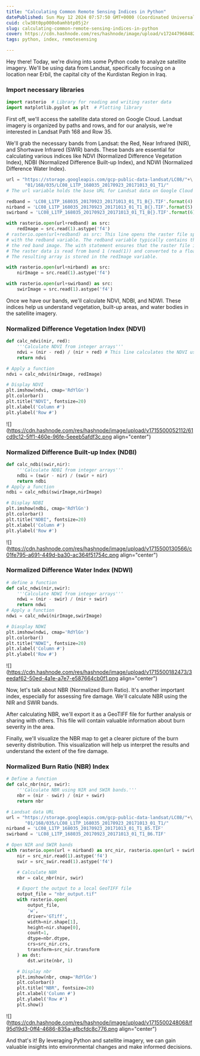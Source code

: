 ```yaml
---
title: "Calculating Common Remote Sensing Indices in Python"
datePublished: Sun May 12 2024 07:57:50 GMT+0000 (Coordinated Universal Time)
cuid: clw38t0pp000o0amhbtp05j2r
slug: calculating-common-remote-sensing-indices-in-python
cover: https://cdn.hashnode.com/res/hashnode/image/upload/v1724479684824/8572af3a-26a4-4650-abfc-66f4ab2f5371.png
tags: python, index, remotesensing

---
```


Hey there! Today, we're diving into some Python code to analyze satellite imagery. We'll be using data from Landsat, specifically focusing on a location near Erbil, the capital city of the Kurdistan Region in Iraq.

### Import necessary libraries

```python
import rasterio  # Library for reading and writing raster data
import matplotlib.pyplot as plt  # Plotting library
```

First off, we'll access the satellite data stored on Google Cloud. Landsat imagery is organized by paths and rows, and for our analysis, we're interested in Landsat Path 168 and Row 35.

We'll grab the necessary bands from Landsat: the Red, Near Infrared (NIR), and Shortwave Infrared (SWIR) bands. These bands are essential for calculating various indices like NDVI (Normalized Difference Vegetation Index), NDBI (Normalized Difference Built-up Index), and NDWI (Normalized Difference Water Index).

```python
url = "https://storage.googleapis.com/gcp-public-data-landsat/LC08/"+\
       "01/168/035/LC08_L1TP_168035_20170923_20171013_01_T1/"
# The url variable holds the base URL for Landsat data on Google Cloud Storage.

redband = 'LC08_L1TP_168035_20170923_20171013_01_T1_B{}.TIF'.format(4)
nirband = 'LC08_L1TP_168035_20170923_20171013_01_T1_B{}.TIF'.format(5)
swirband = 'LC08_L1TP_168035_20170923_20171013_01_T1_B{}.TIF'.format(6)
```

```python
with rasterio.open(url+redband) as src:
    redImage = src.read(1).astype('f4')
# rasterio.open(url+redband) as src: This line opens the raster file specified by the URL concatenated
# with the redband variable. The redband variable typically contains the filename of 
# the red band image. The with statement ensures that the raster file is properly closed after use.
# The raster data is read from band 1 (read(1)) and converted to a floating-point array (astype('f4')).
# The resulting array is stored in the redImage variable.

with rasterio.open(url+nirband) as src:
    nirImage = src.read(1).astype('f4')

with rasterio.open(url+swirband) as src:
    swirImage = src.read(1).astype('f4')
```

Once we have our bands, we'll calculate NDVI, NDBI, and NDWI. These indices help us understand vegetation, built-up areas, and water bodies in the satellite imagery.

### **Normalized Difference Vegetation Index (NDVI)**

```python
def calc_ndvi(nir, red):
    '''Calculate NDVI from integer arrays'''
    ndvi = (nir - red) / (nir + red) # This line calculates the NDVI using the formula: (NIR - Red) / (NIR + Red).
    return ndvi

# Apply a function
ndvi = calc_ndvi(nirImage, redImage)

# Display NDVI
plt.imshow(ndvi, cmap='RdYlGn')
plt.colorbar()
plt.title("NDVI", fontsize=20)
plt.xlabel('Column #')
plt.ylabel('Row #')
```

![](https://cdn.hashnode.com/res/hashnode/image/upload/v1715500052112/61cd9c12-5ff1-460e-96fe-5eeeb5afdf3c.png align="center")

### **Normalized Difference Built-up Index (NDBI)**  

```python
def calc_ndbi(swir,nir):
    '''Calculate NDBI from integer arrays'''
    ndbi = (swir - nir) / (swir + nir)
    return ndbi
# Apply a function
ndbi = calc_ndbi(swirImage,nirImage)

# Display NDBI
plt.imshow(ndbi, cmap='RdYlGn')
plt.colorbar()
plt.title("NDBI", fontsize=20)
plt.xlabel('Column #')
plt.ylabel('Row #')
```

![](https://cdn.hashnode.com/res/hashnode/image/upload/v1715500130566/c01fe795-a691-449d-ba30-ac364f51754c.png align="center")

### **Normalized Difference Water Index (NDWI)**  

```python
# define a function
def calc_ndwi(nir,swir):
    '''Calculate NDWI from integer arrays'''
    ndwi = (nir - swir) / (nir + swir)
    return ndwi
# Apply a function
ndwi = calc_ndwi(nirImage,swirImage)

# Diasplay NDWI
plt.imshow(ndwi, cmap='RdYlGn')
plt.colorbar()
plt.title("NDWI", fontsize=20)
plt.xlabel('Column #')
plt.ylabel('Row #')
```

![](https://cdn.hashnode.com/res/hashnode/image/upload/v1715500182473/3eedaf62-50ed-4a1e-a7e7-e587664cb0f1.png align="center")

Now, let's talk about NBR (Normalized Burn Ratio). It's another important index, especially for assessing fire damage. We'll calculate NBR using the NIR and SWIR bands.

After calculating NBR, we'll export it as a GeoTIFF file for further analysis or sharing with others. This file will contain valuable information about burn severity in the area.

Finally, we'll visualize the NBR map to get a clearer picture of the burn severity distribution. This visualization will help us interpret the results and understand the extent of the fire damage.

### **Normalized Burn Ratio (NBR) Index**

```python
# Define a function
def calc_nbr(nir, swir):
    '''Calculate NBR using NIR and SWIR bands.'''
    nbr = (nir - swir) / (nir + swir)
    return nbr

# Landsat data URL
url = "https://storage.googleapis.com/gcp-public-data-landsat/LC08/"+\
       "01/168/035/LC08_L1TP_168035_20170923_20171013_01_T1/"
nirband = 'LC08_L1TP_168035_20170923_20171013_01_T1_B5.TIF'
swirband = 'LC08_L1TP_168035_20170923_20171013_01_T1_B6.TIF'

# Open NIR and SWIR bands
with rasterio.open(url + nirband) as src_nir, rasterio.open(url + swirband) as src_swir:
    nir = src_nir.read(1).astype('f4')
    swir = src_swir.read(1).astype('f4')

    # Calculate NBR
    nbr = calc_nbr(nir, swir)

    # Export the output to a local GeoTIFF file
    output_file = "nbr_output.tif"
    with rasterio.open(
        output_file,
        'w',
        driver='GTiff',
        width=nir.shape[1],
        height=nir.shape[0],
        count=1,
        dtype=nbr.dtype,
        crs=src_nir.crs,
        transform=src_nir.transform
    ) as dst:
        dst.write(nbr, 1)

    # Display nbr
    plt.imshow(nbr, cmap='RdYlGn')
    plt.colorbar()
    plt.title("NBR", fontsize=20)
    plt.xlabel('Column #')
    plt.ylabel('Row #')
    plt.show()
```

![](https://cdn.hashnode.com/res/hashnode/image/upload/v1715500248068/f95d19d3-0ff4-4686-835a-afbcfdc8c776.png align="center")

And that's it! By leveraging Python and satellite imagery, we can gain valuable insights into environmental changes and make informed decisions.